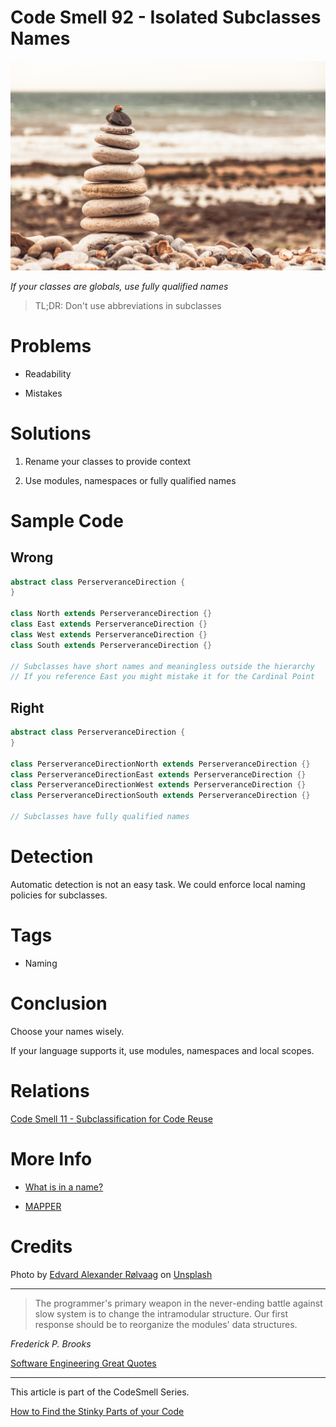 # Code Smell 92 - Isolated Subclasses Names

![Code Smell 92 - Isolated Subclasses Names](Code%20Smell%2092%20-%20Isolated%20Subclasses%20Names.jpg)

*If your classes are globals, use fully qualified names*

> TL;DR: Don't use abbreviations in subclasses

# Problems

- Readability

- Mistakes

# Solutions

1. Rename your classes to provide context

2. Use modules, namespaces or fully qualified names

# Sample Code

## Wrong

<!-- [Gist Url](https://gist.github.com/mcsee/78ec88e709cd2a5efc4a0a09903c5a4e) -->

```java
abstract class PerserveranceDirection { 
}

class North extends PerserveranceDirection {}
class East extends PerserveranceDirection {}
class West extends PerserveranceDirection {}
class South extends PerserveranceDirection {}

// Subclasses have short names and meaningless outside the hierarchy
// If you reference East you might mistake it for the Cardinal Point
```

## Right

<!-- [Gist Url](https://gist.github.com/mcsee/f46bfc303a23c3e6c2d31d7bb4168f28) -->

```java
abstract class PerserveranceDirection { 
}

class PerserveranceDirectionNorth extends PerserveranceDirection {}
class PerserveranceDirectionEast extends PerserveranceDirection {}
class PerserveranceDirectionWest extends PerserveranceDirection {}
class PerserveranceDirectionSouth extends PerserveranceDirection {}

// Subclasses have fully qualified names
```

# Detection

Automatic detection is not an easy task. We could enforce local naming policies for subclasses.

# Tags

- Naming

# Conclusion

Choose your names wisely.

If your language supports it, use modules, namespaces and local scopes.

# Relations

[Code Smell 11 - Subclassification for Code Reuse](https://github.com/mcsee/Software-Design-Articles/tree/main/Articles/Code%20Smells/Code%20Smell%2011%20-%20Subclassification%20for%20Code%20Reuse/readme.md)

# More Info

- [What is in a name?](https://github.com/mcsee/Software-Design-Articles/tree/main/Articles/Theory/What%20exactly%20is%20a%20name%20-%20Part%20I%20The%20Quest/readme.md)

- [MAPPER](https://github.com/mcsee/Software-Design-Articles/tree/main/Articles/Theory/The%20One%20and%20Only%20Software%20Design%20Principle/readme.md)

# Credits

Photo by [Edvard Alexander Rølvaag](https://unsplash.com/@edvardr) on [Unsplash](https://unsplash.com/s/photos/hierarchy)
  
* * *

> The programmer's primary weapon in the never-ending battle against slow system is to change the intramodular structure. Our first response should be to reorganize the modules' data structures.

_Frederick P. Brooks_
 
[Software Engineering Great Quotes](https://github.com/mcsee/Software-Design-Articles/tree/main/Articles/Quotes/Software%20Engineering%20Great%20Quotes/readme.md)

* * *

This article is part of the CodeSmell Series.

[How to Find the Stinky Parts of your Code](https://github.com/mcsee/Software-Design-Articles/tree/main/Articles/Code%20Smells/How%20to%20Find%20the%20Stinky%20parts%20of%20your%20Code/readme.md)